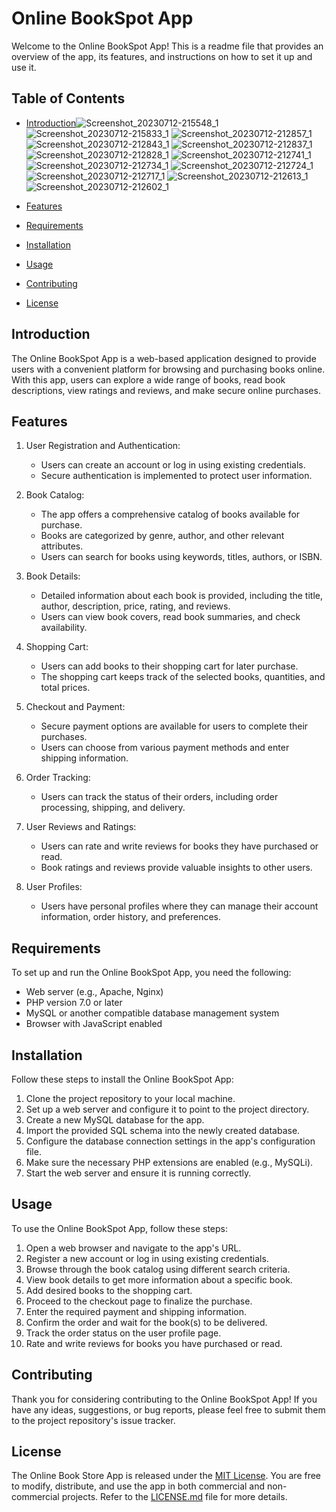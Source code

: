 # Online BookSpot App

Welcome to the Online BookSpot App! This is a readme file that provides an overview of the app, its features, and instructions on how to set it up and use it.

## Table of Contents

- [Introduction](#introduction)![Screenshot_20230712-215548_1](https://github.com/Fypbookstore/FYP-Bookspot/assets/139375369/c5d26cf2-efd1-4e05-a952-48c12e6a0869)
![Screenshot_20230712-215833_1](https://github.com/Fypbookstore/FYP-Bookspot/assets/139375369/ed087ce5-bdb3-4d6f-aaba-7b3673968927)
![Screenshot_20230712-212857_1](https://github.com/Fypbookstore/FYP-Bookspot/assets/139375369/5c3f1e46-aaeb-44af-b835-bcfb7dae565e)
![Screenshot_20230712-212843_1](https://github.com/Fypbookstore/FYP-Bookspot/assets/139375369/e65c22ff-fe27-41b8-a178-f85f02f4f24b)
![Screenshot_20230712-212837_1](https://github.com/Fypbookstore/FYP-Bookspot/assets/139375369/a91bc342-908b-4a1d-b140-be4e9884367f)
![Screenshot_20230712-212828_1](https://github.com/Fypbookstore/FYP-Bookspot/assets/139375369/482010b4-a137-46e5-8f79-281df33f179b)
![Screenshot_20230712-212741_1](https://github.com/Fypbookstore/FYP-Bookspot/assets/139375369/b588e9bf-5311-437d-b62f-e4b2211d3a49)
![Screenshot_20230712-212734_1](https://github.com/Fypbookstore/FYP-Bookspot/assets/139375369/06c1c1c5-fded-42c2-aeb6-7453fbc64493)
![Screenshot_20230712-212724_1](https://github.com/Fypbookstore/FYP-Bookspot/assets/139375369/e5972590-0262-4814-8d16-5fc65408fb5a)
![Screenshot_20230712-212717_1](https://github.com/Fypbookstore/FYP-Bookspot/assets/139375369/19e08304-6812-4446-93e4-fdfb848287cc)
![Screenshot_20230712-212613_1](https://github.com/Fypbookstore/FYP-Bookspot/assets/139375369/6018d420-cf31-4c8c-a50b-e731e9ecdfc2)
![Screenshot_20230712-212602_1](https://github.com/Fypbookstore/FYP-Bookspot/assets/139375369/b89decff-39b8-4d8c-a702-29929b7238d6)

- [Features](#features)
- [Requirements](#requirements)
- [Installation](#installation)
- [Usage](#usage)
- [Contributing](#contributing)
- [License](#license)

## Introduction

The Online BookSpot  App is a web-based application designed to provide users with a convenient platform for browsing and purchasing books online. With this app, users can explore a wide range of books, read book descriptions, view ratings and reviews, and make secure online purchases.

## Features

1. User Registration and Authentication:
   - Users can create an account or log in using existing credentials.
   - Secure authentication is implemented to protect user information.

2. Book Catalog:
   - The app offers a comprehensive catalog of books available for purchase.
   - Books are categorized by genre, author, and other relevant attributes.
   - Users can search for books using keywords, titles, authors, or ISBN.

3. Book Details:
   - Detailed information about each book is provided, including the title, author, description, price, rating, and reviews.
   - Users can view book covers, read book summaries, and check availability.

4. Shopping Cart:
   - Users can add books to their shopping cart for later purchase.
   - The shopping cart keeps track of the selected books, quantities, and total prices.

5. Checkout and Payment:
   - Secure payment options are available for users to complete their purchases.
   - Users can choose from various payment methods and enter shipping information.

6. Order Tracking:
   - Users can track the status of their orders, including order processing, shipping, and delivery.

7. User Reviews and Ratings:
   - Users can rate and write reviews for books they have purchased or read.
   - Book ratings and reviews provide valuable insights to other users.

8. User Profiles:
   - Users have personal profiles where they can manage their account information, order history, and preferences.

## Requirements

To set up and run the Online BookSpot App, you need the following:

- Web server (e.g., Apache, Nginx)
- PHP version 7.0 or later
- MySQL or another compatible database management system
- Browser with JavaScript enabled

## Installation

Follow these steps to install the Online BookSpot App:

1. Clone the project repository to your local machine.
2. Set up a web server and configure it to point to the project directory.
3. Create a new MySQL database for the app.
4. Import the provided SQL schema into the newly created database.
5. Configure the database connection settings in the app's configuration file.
6. Make sure the necessary PHP extensions are enabled (e.g., MySQLi).
7. Start the web server and ensure it is running correctly.

## Usage

To use the Online BookSpot App, follow these steps:

1. Open a web browser and navigate to the app's URL.
2. Register a new account or log in using existing credentials.
3. Browse through the book catalog using different search criteria.
4. View book details to get more information about a specific book.
5. Add desired books to the shopping cart.
6. Proceed to the checkout page to finalize the purchase.
7. Enter the required payment and shipping information.
8. Confirm the order and wait for the book(s) to be delivered.
9. Track the order status on the user profile page.
10. Rate and write reviews for books you have purchased or read.

## Contributing

Thank you for considering contributing to the Online BookSpot App! If you have any ideas, suggestions, or bug reports, please feel free to submit them to the project repository's issue tracker.

## License

The Online Book Store App is released under the [MIT License](LICENSE.md). You are free to modify, distribute, and use the app in both commercial and non-commercial projects. Refer to the [LICENSE.md](LICENSE.md) file for more details.
